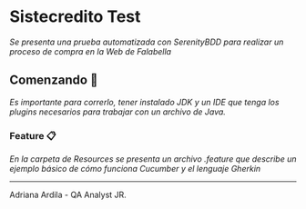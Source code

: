 # Sistecredito Test

_Se presenta una prueba automatizada con SerenityBDD para realizar un proceso de compra en la Web de Falabella_

## Comenzando 🚀

_Es importante para correrlo, tener instalado JDK y un IDE que tenga los plugins necesarios para trabajar con un archivo de Java._

### Feature 📋

_En la carpeta de Resources se presenta un archivo .feature que describe un ejemplo básico de cómo funciona Cucumber y el lenguaje Gherkin_

---

Adriana Ardila - QA Analyst JR.
